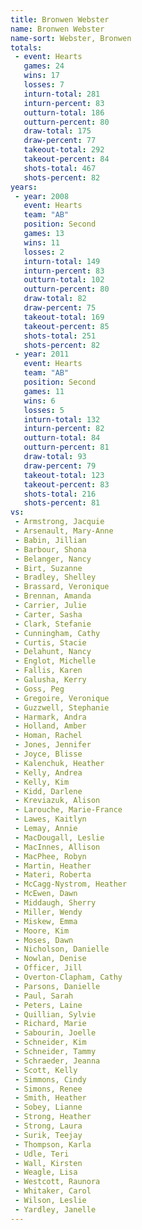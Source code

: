 ```yaml
---
title: Bronwen Webster
name: Bronwen Webster
name-sort: Webster, Bronwen
totals:
 - event: Hearts
   games: 24
   wins: 17
   losses: 7
   inturn-total: 281
   inturn-percent: 83
   outturn-total: 186
   outturn-percent: 80
   draw-total: 175
   draw-percent: 77
   takeout-total: 292
   takeout-percent: 84
   shots-total: 467
   shots-percent: 82
years:
 - year: 2008
   event: Hearts
   team: "AB"
   position: Second
   games: 13
   wins: 11
   losses: 2
   inturn-total: 149
   inturn-percent: 83
   outturn-total: 102
   outturn-percent: 80
   draw-total: 82
   draw-percent: 75
   takeout-total: 169
   takeout-percent: 85
   shots-total: 251
   shots-percent: 82
 - year: 2011
   event: Hearts
   team: "AB"
   position: Second
   games: 11
   wins: 6
   losses: 5
   inturn-total: 132
   inturn-percent: 82
   outturn-total: 84
   outturn-percent: 81
   draw-total: 93
   draw-percent: 79
   takeout-total: 123
   takeout-percent: 83
   shots-total: 216
   shots-percent: 81
vs:
 - Armstrong, Jacquie
 - Arsenault, Mary-Anne
 - Babin, Jillian
 - Barbour, Shona
 - Belanger, Nancy
 - Birt, Suzanne
 - Bradley, Shelley
 - Brassard, Veronique
 - Brennan, Amanda
 - Carrier, Julie
 - Carter, Sasha
 - Clark, Stefanie
 - Cunningham, Cathy
 - Curtis, Stacie
 - Delahunt, Nancy
 - Englot, Michelle
 - Fallis, Karen
 - Galusha, Kerry
 - Goss, Peg
 - Gregoire, Veronique
 - Guzzwell, Stephanie
 - Harmark, Andra
 - Holland, Amber
 - Homan, Rachel
 - Jones, Jennifer
 - Joyce, Blisse
 - Kalenchuk, Heather
 - Kelly, Andrea
 - Kelly, Kim
 - Kidd, Darlene
 - Kreviazuk, Alison
 - Larouche, Marie-France
 - Lawes, Kaitlyn
 - Lemay, Annie
 - MacDougall, Leslie
 - MacInnes, Allison
 - MacPhee, Robyn
 - Martin, Heather
 - Materi, Roberta
 - McCagg-Nystrom, Heather
 - McEwen, Dawn
 - Middaugh, Sherry
 - Miller, Wendy
 - Miskew, Emma
 - Moore, Kim
 - Moses, Dawn
 - Nicholson, Danielle
 - Nowlan, Denise
 - Officer, Jill
 - Overton-Clapham, Cathy
 - Parsons, Danielle
 - Paul, Sarah
 - Peters, Laine
 - Quillian, Sylvie
 - Richard, Marie
 - Sabourin, Joelle
 - Schneider, Kim
 - Schneider, Tammy
 - Schraeder, Jeanna
 - Scott, Kelly
 - Simmons, Cindy
 - Simons, Renee
 - Smith, Heather
 - Sobey, Lianne
 - Strong, Heather
 - Strong, Laura
 - Surik, Teejay
 - Thompson, Karla
 - Udle, Teri
 - Wall, Kirsten
 - Weagle, Lisa
 - Westcott, Raunora
 - Whitaker, Carol
 - Wilson, Leslie
 - Yardley, Janelle
---
```

